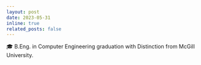 ```yaml
---
layout: post
date: 2023-05-31
inline: true
related_posts: false
---
```


:mortar_board: B.Eng. in Computer Engineering graduation with Distinction from McGill University.
